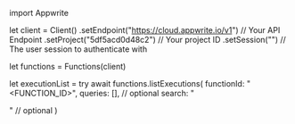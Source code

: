 import Appwrite

let client = Client()
    .setEndpoint("https://cloud.appwrite.io/v1") // Your API Endpoint
    .setProject("5df5acd0d48c2") // Your project ID
    .setSession("") // The user session to authenticate with

let functions = Functions(client)

let executionList = try await functions.listExecutions(
    functionId: "<FUNCTION_ID>",
    queries: [], // optional
    search: "<SEARCH>" // optional
)

